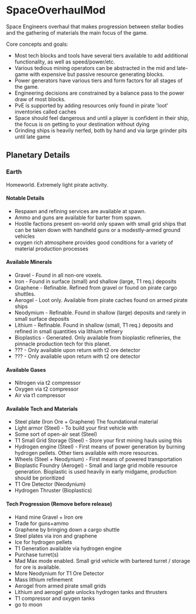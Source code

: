 # SpaceOverhaulMod
Space Engineers overhaul that makes progression between stellar bodies and the gathering of materials the main focus of the game. 

Core concepts and goals:
- Most tech blocks and tools have several tiers available to add additional functionality, as well as speed/power/etc.
- Various tedious mining operators can be abstracted in the mid and late-game with expensive but passive resource generating blocks.
- Power generators have various tiers and form factors for all stages of the game.
- Engineering decisions are constrained by a balance pass to the power draw of most blocks. 
- PvE is supported by adding resources only found in pirate 'loot' inventories called caches
- Space should feel dangerous and until a player is confident in their ship, the focus is on getting to your destination without dying
- Grinding ships is heavily nerfed, both by hand and via large grinder pits until late game

## Planetary Details
### Earth
Homeworld. Extremely light pirate activity. 

#### Notable Details
- Respawn and refining services are available at spawn. 
- Ammo and guns are available for barter from spawn.
- Hostile factions present on-world only spawn with small grid ships that can be taken down with handheld guns or a modestly-armed ground vehicles
- oxygen rich atmosphere provides good conditions for a variety of material production processes

#### Available Minerals
- Gravel - Found in all non-ore voxels.
- Iron - Found in surface (small) and shallow (large, T1 req.) deposits
- Graphene - Refinable. Refined from gravel or found on pirate cargo shuttles.
- Aerogel - Loot only. Available from pirate caches found on armed pirate ships
- Neodymium - Refinable. Found in shallow (large) deposits and rarely in small surface deposits
- Lithium - Refinable. Found in shallow (small, T1 req.) deposits and refined in small quantities via lithium refinery
- Bioplastics - Generated. Only available from bioplastic refineries, the pinnacle production tech for this planet.
- ??? - Only available upon return with t2 ore detector
- ??? - Only available upon return with t2 ore detector

#### Available Gases
- Nitrogen via t2 compressor
- Oxygen via t2 compressor
- Air via t1 compressor

#### Available Tech and Materials
- Steel plate (Iron Ore + Graphene) The foundational material
- Light armor (Steel) - To build your first vehicle with
- Some sort of open-air seat (Steel) 
- T1 Small Grid Storage (Steel) - Store your first mining hauls using this
- Hydrogen engine (Steel) - First means of power generation by burning hydrogen pellets. Other tiers available with more resources.
- Wheels (Steel + Neodynium) - First means of powered transportation
- Bioplastic Foundry (Aerogel) - Small and large grid mobile resource generation. Bioplastic is used heavily in early midgame, production should be prioritized
- T1 Ore Detector (Neodynium)
- Hydrogen Thruster (Bioplastics)

#### Tech Progression (Remove before release)
- Hand mine Gravel + Iron ore 
- Trade for guns+ammo
- Graphene by bringing down a cargo shuttle
- Steel plates via iron and graphene
- Ice for hydrogen pellets
- T1 Generation available via hydrogen engine 
- Purchase turret(s)
- Mad Max mode enabled. Small grid vehicle with bartered turret / storage for ore is available.
- More Neodynium for T1 Ore Detector
- Mass lithium refinement
- Aerogel from armed pirate small grids
- Lithium and aerogel gate unlocks hydrogen tanks and thrusters
- T1 compressor and oxygen tanks
- go to moon

